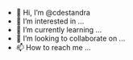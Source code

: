 - 👋 Hi, I’m @cdestandra
- 👀 I’m interested in ...
- 🌱 I’m currently learning ...
- 💞️ I’m looking to collaborate on ...
- 📫 How to reach me ...

<!---
cdestandra/cdestandra is a ✨ special ✨ repository because its `README.md` (this file) appears on your GitHub profile.
You can click the Preview link to take a look at your changes.
--->
